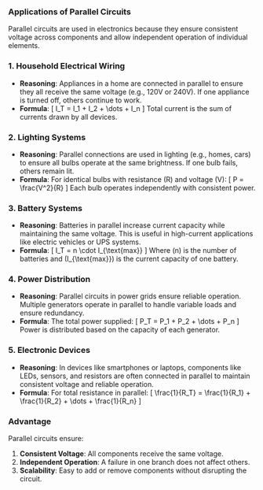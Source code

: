 ### Applications of Parallel Circuits

Parallel circuits are used in electronics because they ensure consistent voltage across components and allow independent operation of individual elements.

### 1. **Household Electrical Wiring**
- **Reasoning**: Appliances in a home are connected in parallel to ensure they all receive the same voltage (e.g., 120V or 240V). If one appliance is turned off, others continue to work.
- **Formula**:
  \[
  I_T = I_1 + I_2 + \dots + I_n
  \]
  Total current is the sum of currents drawn by all devices.

### 2. **Lighting Systems**
- **Reasoning**: Parallel connections are used in lighting (e.g., homes, cars) to ensure all bulbs operate at the same brightness. If one bulb fails, others remain lit.
- **Formula**:
  For identical bulbs with resistance \(R\) and voltage \(V\):
  \[
  P = \frac{V^2}{R}
  \]
  Each bulb operates independently with consistent power.

### 3. **Battery Systems**
- **Reasoning**: Batteries in parallel increase current capacity while maintaining the same voltage. This is useful in high-current applications like electric vehicles or UPS systems.
- **Formula**:
  \[
  I_T = n \cdot I_{\text{max}}
  \]
  Where \(n\) is the number of batteries and \(I_{\text{max}}\) is the current capacity of one battery.

### 4. **Power Distribution**
- **Reasoning**: Parallel circuits in power grids ensure reliable operation. Multiple generators operate in parallel to handle variable loads and ensure redundancy.
- **Formula**:
  The total power supplied:
  \[
  P_T = P_1 + P_2 + \dots + P_n
  \]
  Power is distributed based on the capacity of each generator.

### 5. **Electronic Devices**
- **Reasoning**: In devices like smartphones or laptops, components like LEDs, sensors, and resistors are often connected in parallel to maintain consistent voltage and reliable operation.
- **Formula**:
  For total resistance in parallel:
  \[
  \frac{1}{R_T} = \frac{1}{R_1} + \frac{1}{R_2} + \dots + \frac{1}{R_n}
  \]

### Advantage
Parallel circuits ensure:
1. **Consistent Voltage**: All components receive the same voltage.
2. **Independent Operation**: A failure in one branch does not affect others.
3. **Scalability**: Easy to add or remove components without disrupting the circuit.
